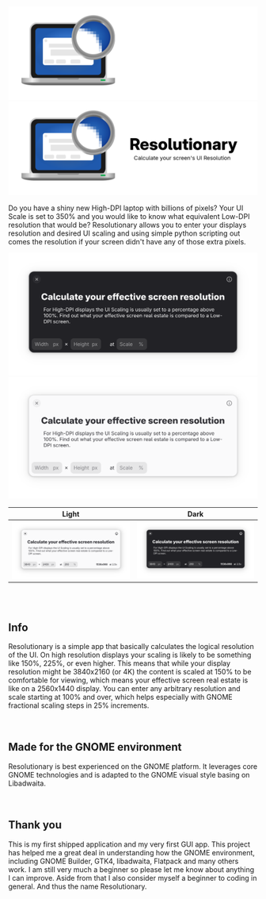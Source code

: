 
![Hero Dark](https://github.com/heidefinnischen/resolutionary/blob/3f3c5dd4aca5f49327dba2b959504f609060c8f3/data/resources/hero-dark.png#gh-dark-mode-only)
![Hero Light](https://github.com/heidefinnischen/resolutionary/blob/3f3c5dd4aca5f49327dba2b959504f609060c8f3/data/resources/hero-light.png#gh-light-mode-only)


Do you have a shiny new High-DPI laptop with billions of pixels? Your UI Scale is set to 350% and you would like to know what equivalent Low-DPI resolution that would be? Resolutionary allows you to enter your displays resolution and desired UI scaling and using simple python scripting out comes the resolution if your screen didn't have any of those extra pixels.

![Preview Dark](https://github.com/heidefinnischen/resolutionary/blob/239a8ceb59640c2689fa2409b7861c415ef95ebe/data/screenshots/start-dark.png#gh-dark-mode-only)
![Preview Light](https://github.com/heidefinnischen/resolutionary/blob/239a8ceb59640c2689fa2409b7861c415ef95ebe/data/screenshots/start-light.png#gh-light-mode-only)

Light | Dark
:-:|:--:
<img src="https://github.com/heidefinnischen/resolutionary/blob/239a8ceb59640c2689fa2409b7861c415ef95ebe/data/screenshots/sample-light.png" width="550" /> | <img src="https://github.com/heidefinnischen/resolutionary/blob/239a8ceb59640c2689fa2409b7861c415ef95ebe/data/screenshots/sample-dark.png" width="550" />

<br><br>

<h2> Info </h2>
Resolutionary is a simple app that basically calculates the logical resolution of the UI. On high resolution displays your scaling is likely to be something like 150%, 225%, or even higher. This means that while your display resolution might be 3840x2160 (or 4K) the content is scaled at 150% to be comfortable for viewing, which means your effective screen real estate is like on a 2560x1440 display. You can enter any arbitrary resolution and scale starting at 100% and over, which helps especially with GNOME fractional scaling steps in 25% increments. 
<br><br><br>

<h2> Made for the GNOME environment </h2>
Resolutionary is best experienced on the GNOME platform. It leverages core GNOME technologies and is adapted to the GNOME visual style basing on Libadwaita.
<br><br><br>

<h2> Thank you </h2>
This is my first shipped application and my very first GUI app. This project has helped me a great deal in understanding how the GNOME environment, including GNOME Builder, GTK4, libadwaita, Flatpack and many others work. I am still very much a beginner so please let me know about anything I can improve. Aside from that I also consider myself a beginner to coding in general. And thus the name Resolutionary.
<br><br><br>
